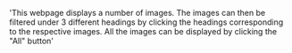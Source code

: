'This webpage displays a number of images. The images can then be filtered under 3 different headings by clicking the headings corresponding to the respective images. All the images can be displayed by clicking the "All" button'
